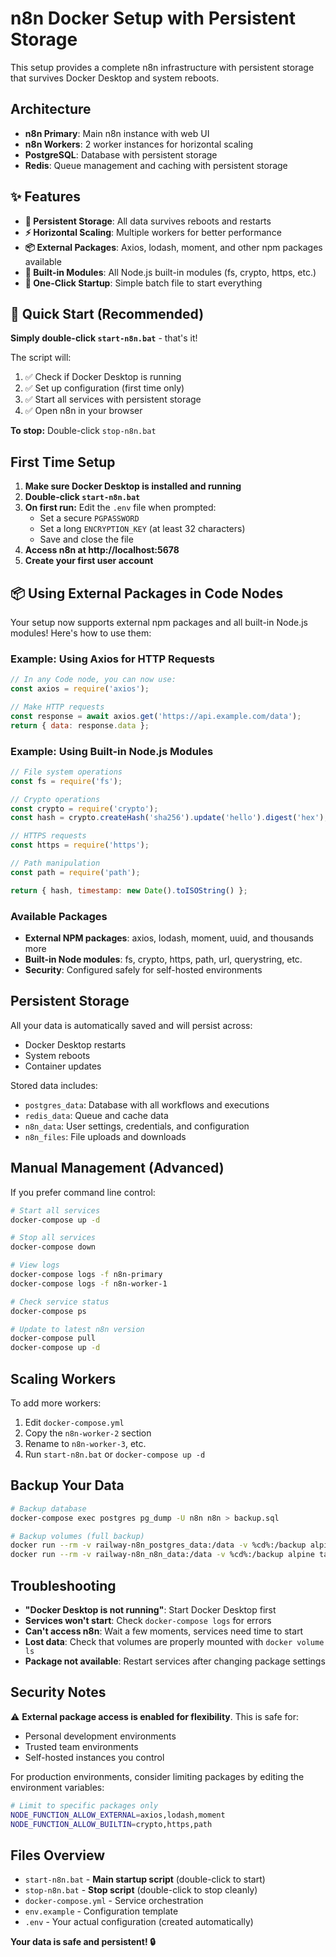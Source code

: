 # n8n Docker Setup with Persistent Storage

This setup provides a complete n8n infrastructure with persistent storage that survives Docker Desktop and system reboots.

## Architecture

- **n8n Primary**: Main n8n instance with web UI
- **n8n Workers**: 2 worker instances for horizontal scaling
- **PostgreSQL**: Database with persistent storage
- **Redis**: Queue management and caching with persistent storage

## ✨ Features

- **🔄 Persistent Storage**: All data survives reboots and restarts
- **⚡ Horizontal Scaling**: Multiple workers for better performance
- **📦 External Packages**: Axios, lodash, moment, and other npm packages available
- **🔧 Built-in Modules**: All Node.js built-in modules (fs, crypto, https, etc.)
- **🚀 One-Click Startup**: Simple batch file to start everything

## 🚀 Quick Start (Recommended)

**Simply double-click `start-n8n.bat`** - that's it! 

The script will:
1. ✅ Check if Docker Desktop is running
2. ✅ Set up configuration (first time only)
3. ✅ Start all services with persistent storage
4. ✅ Open n8n in your browser

**To stop:** Double-click `stop-n8n.bat`

## First Time Setup

1. **Make sure Docker Desktop is installed and running**
2. **Double-click `start-n8n.bat`**
3. **On first run:** Edit the `.env` file when prompted:
   - Set a secure `PGPASSWORD` 
   - Set a long `ENCRYPTION_KEY` (at least 32 characters)
   - Save and close the file
4. **Access n8n at http://localhost:5678**
5. **Create your first user account**

## 📦 Using External Packages in Code Nodes

Your setup now supports external npm packages and all built-in Node.js modules! Here's how to use them:

### Example: Using Axios for HTTP Requests

```javascript
// In any Code node, you can now use:
const axios = require('axios');

// Make HTTP requests
const response = await axios.get('https://api.example.com/data');
return { data: response.data };
```

### Example: Using Built-in Node.js Modules

```javascript
// File system operations
const fs = require('fs');

// Crypto operations
const crypto = require('crypto');
const hash = crypto.createHash('sha256').update('hello').digest('hex');

// HTTPS requests
const https = require('https');

// Path manipulation
const path = require('path');

return { hash, timestamp: new Date().toISOString() };
```

### Available Packages

- **External NPM packages**: axios, lodash, moment, uuid, and thousands more
- **Built-in Node modules**: fs, crypto, https, path, url, querystring, etc.
- **Security**: Configured safely for self-hosted environments

## Persistent Storage

All your data is automatically saved and will persist across:
- Docker Desktop restarts
- System reboots
- Container updates

Stored data includes:
- `postgres_data`: Database with all workflows and executions
- `redis_data`: Queue and cache data
- `n8n_data`: User settings, credentials, and configuration
- `n8n_files`: File uploads and downloads

## Manual Management (Advanced)

If you prefer command line control:

```bash
# Start all services
docker-compose up -d

# Stop all services
docker-compose down

# View logs
docker-compose logs -f n8n-primary
docker-compose logs -f n8n-worker-1

# Check service status
docker-compose ps

# Update to latest n8n version
docker-compose pull
docker-compose up -d
```

## Scaling Workers

To add more workers:
1. Edit `docker-compose.yml`
2. Copy the `n8n-worker-2` section
3. Rename to `n8n-worker-3`, etc.
4. Run `start-n8n.bat` or `docker-compose up -d`

## Backup Your Data

```bash
# Backup database
docker-compose exec postgres pg_dump -U n8n n8n > backup.sql

# Backup volumes (full backup)
docker run --rm -v railway-n8n_postgres_data:/data -v %cd%:/backup alpine tar czf /backup/postgres_backup.tar.gz -C /data .
docker run --rm -v railway-n8n_n8n_data:/data -v %cd%:/backup alpine tar czf /backup/n8n_backup.tar.gz -C /data .
```

## Troubleshooting

- **"Docker Desktop is not running"**: Start Docker Desktop first
- **Services won't start**: Check `docker-compose logs` for errors
- **Can't access n8n**: Wait a few moments, services need time to start
- **Lost data**: Check that volumes are properly mounted with `docker volume ls`
- **Package not available**: Restart services after changing package settings

## Security Notes

⚠️ **External package access is enabled for flexibility**. This is safe for:
- Personal development environments
- Trusted team environments
- Self-hosted instances you control

For production environments, consider limiting packages by editing the environment variables:
```bash
# Limit to specific packages only
NODE_FUNCTION_ALLOW_EXTERNAL=axios,lodash,moment
NODE_FUNCTION_ALLOW_BUILTIN=crypto,https,path
```

## Files Overview

- `start-n8n.bat` - **Main startup script** (double-click to start)
- `stop-n8n.bat` - **Stop script** (double-click to stop cleanly)
- `docker-compose.yml` - Service orchestration
- `env.example` - Configuration template
- `.env` - Your actual configuration (created automatically)

**Your data is safe and persistent! 🔒**

